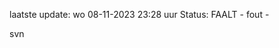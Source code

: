 laatste update: 
wo 08-11-2023 23:28   uur 
Status: FAALT - fout - 
<div class="service R">svn</div>